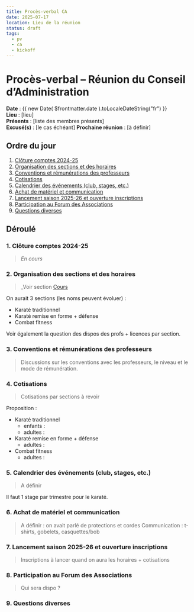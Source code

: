 ```yaml
---
title: Procès-verbal CA
date: 2025-07-17
location: Lieu de la réunion
status: draft
tags:
  - pv
  - ca
  - kickoff
---
```


# Procès-verbal – Réunion du Conseil d’Administration

**Date** : {{ new Date( $frontmatter.date ).toLocaleDateString("fr") }}  
**Lieu** : [lieu]  
**Présents** : [liste des membres présents]  
**Excusé(s)** : [le cas échéant]
**Prochaine réunion** : [à définir]

## Ordre du jour

1. [Clôture comptes 2024-25](#1-clôture-comptes-2024-25)
2. [Organisation des sections et des horaires](#2-organisation-des-sections-et-des-horaires)
3. [Conventions et rémunérations des professeurs](#3-conventions-et-rémunérations-des-professeurs)
4. [Cotisations](#4-cotisations)
5. [Calendrier des événements (club, stages, etc.)](#5-calendrier-des-événements-club-stages-etc)
6. [Achat de matériel et communication](#6-achat-de-matériel--communication)
7. [Lancement saison 2025-26 et ouverture inscriptions](#7-lancement-saison-2025-26-et-ouverture-inscriptions)
8. [Participation au Forum des Associations](#8-participation-au-forum-des-associations)
9. [Questions diverses](#9-questions-diverses)

## Déroulé

### 1. Clôture comptes 2024-25

> _En cours_

### 2. Organisation des sections et des horaires

> _Voir section [Cours](../../planning)

On aurait 3 sections (les noms peuvent évoluer) :
- Karaté traditionnel
- Karaté remise en forme + défense
- Combat fitness

Voir également la question des dispos des profs + licences par section.

### 3. Conventions et rémunérations des professeurs

> Discussions sur les conventions avec les professeurs, le niveau et le mode de rémunération.

### 4. Cotisations

> Cotisations par sections à revoir

Proposition :

- Karaté traditionnel
  - enfants : 
  - adultes : 
- Karaté remise en forme + défense
  - adultes : 
- Combat fitness
  - adultes : 

### 5. Calendrier des événements (club, stages, etc.)

> A définir

Il faut 1 stage par trimestre pour le karaté.

### 6. Achat de matériel et communication

> A définir : on avait parlé de protections et cordes
> Communication : t-shirts, gobelets, casquettes/bob

### 7. Lancement saison 2025-26 et ouverture inscriptions

> Inscriptions à lancer quand on aura les horaires + cotisations

### 8. Participation au Forum des Associations

> Qui sera dispo ?

### 9. Questions diverses
